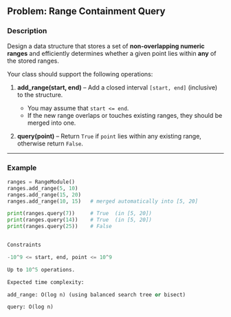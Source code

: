 ## Problem: Range Containment Query

### Description
Design a data structure that stores a set of **non-overlapping numeric ranges** and efficiently determines whether a given point lies within **any** of the stored ranges.

Your class should support the following operations:

1. **add_range(start, end)** – Add a closed interval `[start, end]` (inclusive) to the structure.  
   - You may assume that `start <= end`.
   - If the new range overlaps or touches existing ranges, they should be merged into one.

2. **query(point)** – Return `True` if `point` lies within any existing range, otherwise return `False`.

---

### Example

```python
ranges = RangeModule()
ranges.add_range(5, 10)
ranges.add_range(15, 20)
ranges.add_range(10, 15)   # merged automatically into [5, 20]

print(ranges.query(7))     # True  (in [5, 20])
print(ranges.query(14))    # True  (in [5, 20])
print(ranges.query(25))    # False


Constraints

-10^9 <= start, end, point <= 10^9

Up to 10^5 operations.

Expected time complexity:

add_range: O(log n) (using balanced search tree or bisect)

query: O(log n)